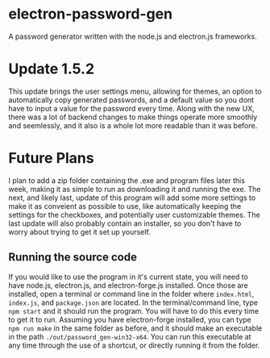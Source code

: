 # electron-password-gen
A password generator written with the node.js and electron.js frameworks.

# Update 1.5.2
This update brings the user settings menu, allowing for themes, an option to automatically copy generated passwords, and a default value so you dont have to input a value for the password every time. Along with the new UX, there was a lot of backend changes to make things operate more smoothly and seemlessly, and it also is a whole lot more readable than it was before.

# Future Plans
I plan to add a zip folder containing the .exe and program files later this week, making it as simple to run as downloading it and running the exe. The next, and likely last, update of this program will add some more settings to make it as conveient as possible to use, like automatically keeping the settings for the checkboxes, and potentially user customizable themes. The last update will also probably contain an installer, so you don't have to worry about trying to get it set up yourself.

## Running the source code
If you would like to use the program in it's current state, you will need to have node.js, electron.js, and electron-forge.js installed. Once those are installed, open a terminal or command line in the folder where `index.html`, `index.js`, and `package.json` are located. In the terminal/command line, type `npm start` and it should run the program. You will have to do this every time to get it to run. Assuming you have electron-forge installed, you can type `npm run make` in the same folder as before, and it should make an executable in the path `./out/password_gen-win32-x64`. You can run this executable at any time through the use of a shortcut, or directly running it from the folder. 
